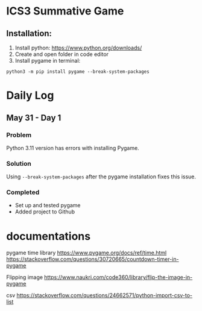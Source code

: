 # ICS3 Summative Game

## Installation:
1. Install python: https://www.python.org/downloads/
2. Create and open folder in code editor
3. Install pygame in terminal:
```console
python3 -m pip install pygame --break-system-packages
```


# Daily Log

## May 31 - Day 1

### Problem
Python 3.11 version has errors with installing Pygame. 

### Solution
Using `--break-system-packages` after the pygame installation fixes this issue.

### Completed
- Set up and tested pygame
- Added project to Github


# documentations
pygame time library
https://www.pygame.org/docs/ref/time.html
https://stackoverflow.com/questions/30720665/countdown-timer-in-pygame

Flipping image
https://www.naukri.com/code360/library/flip-the-image-in-pygame

csv
https://stackoverflow.com/questions/24662571/python-import-csv-to-list